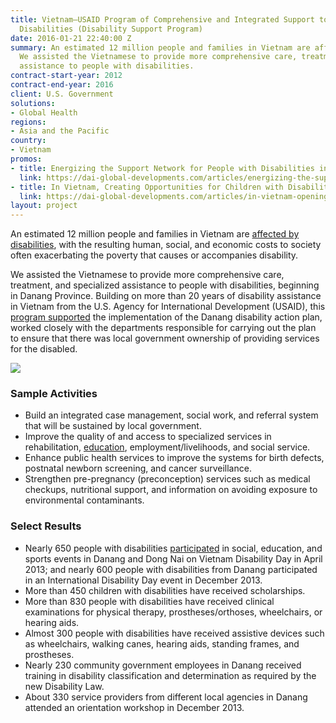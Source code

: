 ```yaml
---
title: Vietnam—USAID Program of Comprehensive and Integrated Support to People with
  Disabilities (Disability Support Program)
date: 2016-01-21 22:40:00 Z
summary: An estimated 12 million people and families in Vietnam are affected by disabilities.
  We assisted the Vietnamese to provide more comprehensive care, treatment, and specialized
  assistance to people with disabilities.
contract-start-year: 2012
contract-end-year: 2016
client: U.S. Government
solutions:
- Global Health
regions:
- Asia and the Pacific
country:
- Vietnam
promos:
- title: Energizing the Support Network for People with Disabilities in Vietnam
  link: https://dai-global-developments.com/articles/energizing-the-support-network-for-people-with-disabilities-in-vietnam?utm_source=daidotcom
- title: In Vietnam, Creating Opportunities for Children with Disabilities
  link: https://dai-global-developments.com/articles/in-vietnam-opening-doors-of-opportunity-for-children-with-disabilities?utm_source=daidotcom
layout: project
---
```


An estimated 12 million people and families in Vietnam are [affected by disabilities][1], with the resulting human, social, and economic costs to society often exacerbating the poverty that causes or accompanies disability.

We assisted the Vietnamese to provide more comprehensive care, treatment, and specialized assistance to people with disabilities, beginning in Danang Province. Building on more than 20 years of disability assistance in Vietnam from the U.S. Agency for International Development (USAID), this [program supported][2] the implementation of the Danang disability action plan, worked closely with the departments responsible for carrying out the plan to ensure that there was local government ownership of providing services for the disabled.

![][3]

### Sample Activities

* Build an integrated case management, social work, and referral system that will be sustained by local government.
* Improve the quality of and access to specialized services in rehabilitation, [education][4], employment/livelihoods, and social service.
* Enhance public health services to improve the systems for birth defects, postnatal newborn screening, and cancer surveillance.
* Strengthen pre-pregnancy (preconception) services such as medical checkups, nutritional support, and information on avoiding exposure to environmental contaminants.

### Select Results

* Nearly 650 people with disabilities [participated][5] in social, education, and sports events in Danang and Dong Nai on Vietnam Disability Day in April 2013; and nearly 600 people with disabilities from Danang participated in an International Disability Day event in December 2013.
* More than 450 children with disabilities have received scholarships.
* More than 830 people with disabilities have received clinical examinations for physical therapy, prostheses/orthoses, wheelchairs, or hearing aids.
* Almost 300 people with disabilities have received assistive devices such as wheelchairs, walking canes, hearing aids, standing frames, and prostheses.
* Nearly 230 community government employees in Danang received training in disability classification and determination as required by the new Disability Law.
* About 330 service providers from different local agencies in Danang attended an orientation workshop in December 2013.

[1]: http://dai-global-developments.com/articles/energizing-the-support-network-for-people-with-disabilities-in-vietnam?utm_source=daidotcom
[2]: http://www.usaid.gov/vietnam/persons-with-disabilities
[3]: https://assetify-dai.com/projects/Vietnam_DSP.jpg
[4]: http://dai-global-developments.com/articles/in-vietnam-opening-doors-of-opportunity-for-children-with-disabilities?utm_source=daidotcom
[5]: http://www.usaid.gov/sites/default/files/documents/1861/PDSP_Project_Update-Beneficiary_Summary_September-2014-USAID.pdf
